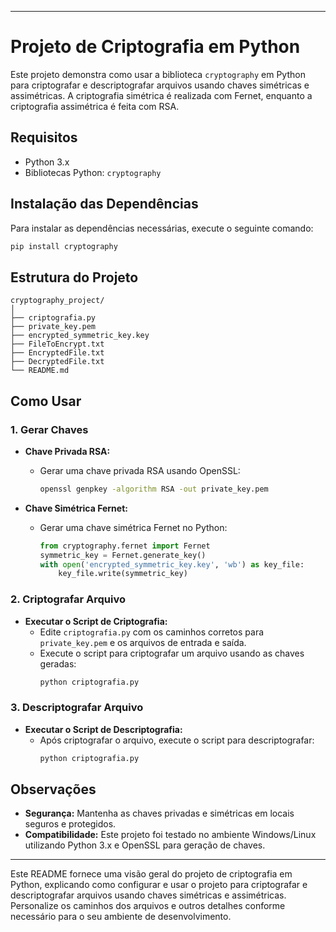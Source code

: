 

---

# Projeto de Criptografia em Python

Este projeto demonstra como usar a biblioteca `cryptography` em Python para criptografar e descriptografar arquivos usando chaves simétricas e assimétricas. A criptografia simétrica é realizada com Fernet, enquanto a criptografia assimétrica é feita com RSA.

## Requisitos

- Python 3.x
- Bibliotecas Python: `cryptography`

## Instalação das Dependências

Para instalar as dependências necessárias, execute o seguinte comando:

```bash
pip install cryptography
```

## Estrutura do Projeto

```
cryptography_project/
│
├── criptografia.py
├── private_key.pem
├── encrypted_symmetric_key.key
├── FileToEncrypt.txt
├── EncryptedFile.txt
├── DecryptedFile.txt
└── README.md
```

## Como Usar

### 1. Gerar Chaves

- **Chave Privada RSA:** 
  - Gerar uma chave privada RSA usando OpenSSL:
    ```bash
    openssl genpkey -algorithm RSA -out private_key.pem
    ```

- **Chave Simétrica Fernet:**
  - Gerar uma chave simétrica Fernet no Python:
    ```python
    from cryptography.fernet import Fernet
    symmetric_key = Fernet.generate_key()
    with open('encrypted_symmetric_key.key', 'wb') as key_file:
        key_file.write(symmetric_key)
    ```

### 2. Criptografar Arquivo

- **Executar o Script de Criptografia:**
  - Edite `criptografia.py` com os caminhos corretos para `private_key.pem` e os arquivos de entrada e saída.
  - Execute o script para criptografar um arquivo usando as chaves geradas:
    ```bash
    python criptografia.py
    ```

### 3. Descriptografar Arquivo

- **Executar o Script de Descriptografia:**
  - Após criptografar o arquivo, execute o script para descriptografar:
    ```bash
    python criptografia.py
    ```

## Observações

- **Segurança:** Mantenha as chaves privadas e simétricas em locais seguros e protegidos.
- **Compatibilidade:** Este projeto foi testado no ambiente Windows/Linux utilizando Python 3.x e OpenSSL para geração de chaves.

---

Este README fornece uma visão geral do projeto de criptografia em Python, explicando como configurar e usar o projeto para criptografar e descriptografar arquivos usando chaves simétricas e assimétricas. Personalize os caminhos dos arquivos e outros detalhes conforme necessário para o seu ambiente de desenvolvimento.
